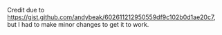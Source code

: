 Credit due to https://gist.github.com/andybeak/602611212950559df9c102b0d1ae20c7, but I had to make minor changes to get it to work.